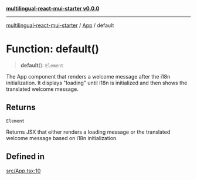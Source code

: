 [**multilingual-react-mui-starter v0.0.0**](../../README.md)

***

[multilingual-react-mui-starter](../../modules.md) / [App](../README.md) / default

# Function: default()

> **default**(): `Element`

The App component that renders a welcome message after the i18n initialization.
It displays "loading" until i18n is initialized and then shows the translated welcome message.

## Returns

`Element`

Returns JSX that either renders a loading message or the translated welcome message based on i18n initialization.

## Defined in

[src/App.tsx:10](https://github.com/mjleb/multilingual-react-mui-starter/blob/685e468572dd042d91659159187443f6029a31f1/src/App.tsx#L10)
